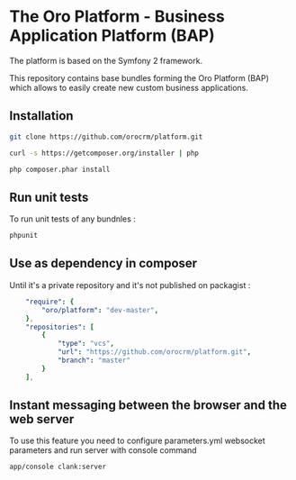 The Oro Platform - Business Application Platform (BAP)
======================================================

The platform is based on the Symfony 2 framework.

This repository contains base bundles forming the Oro Platform (BAP) which allows to easily create new custom business applications.

Installation
------------

```bash
git clone https://github.com/orocrm/platform.git

curl -s https://getcomposer.org/installer | php

php composer.phar install
```

Run unit tests
--------------

To run unit tests of any bundnles :

```bash
phpunit
```

Use as dependency in composer
-----------------------------
Until it's a private repository and it's not published on packagist :

```yaml
    "require": {
        "oro/platform": "dev-master",
    },
    "repositories": [
        {
            "type": "vcs",
            "url": "https://github.com/orocrm/platform.git",
            "branch": "master"
        }
    ],
```
Instant messaging between the browser and the web server
--------------------------------------------------------
To use this feature you need to configure parameters.yml websocket parameters and run server with console command

 ```bash
app/console clank:server
